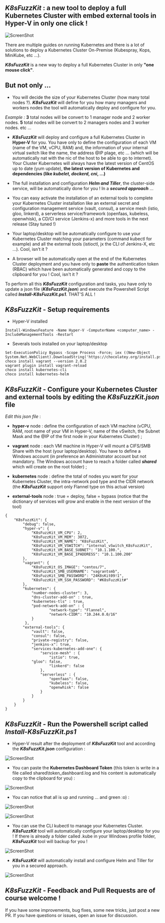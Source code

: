 
## _K8sFuzzKit_ : a new tool to deploy a full Kubernetes Cluster with embed external tools in Hyper-V in only one click !

![ScreenShot](https://github.com/fboukezzoula/K8sFuzzKit/blob/master/resources/K8sFuzzKitLogo.png)


There are multiple guides on running Kubernetes and there is a lot of solutions to deploy a Kubernetes Cluster On-Premise (Kubespray, Kops, MiniKube, etc ...).

**_K8sFuzzKit_** is a new way to deploy a full Kubernetes Cluster in only **"one mouse click"**.  

## But not only ...
 
+ You will decide the size of your Kubernetes Cluster (how many total nodes ?). **_K8sFuzzKit_** will define for you how many managers and workers nodes the tool will automatically deploy and configure for you.

_Example :_ 
**3** total nodes will be convert to 1 manager node and 2 worker nodes. 
**5** total nodes will be convert to 2 managers nodes and 3 worker nodes. etc ... 

+ **_K8sFuzzKit_** will deploy and configure a full Kubernetes Cluster in **Hyper-V** for you. You have only to define the configuration of each VM (name of the VM, vCPU, RAM) and, the information of your internal virtual switch like the name, the address @IP plage, etc ...  (which will be automatically nat with the nic of the host to be able to go to internet). Your Cluster Kubernetes will always have the latest version of CentOS up to date (yum update), **the latest version of Kubernetes and dependencies (like _kubelet, dockerd, cni_, ...)**
 
+ The full installation and configuration **_Helm and Tiller_**, the cluster-side service, will be automatically done for you ! In a **_secured approach_** ...

+ You can easy activate the installation of an external tools to complete your Kubernetes Cluster installation like an external secret and configuration management service (vault, consul), 
a service mesh (istio, gloo, linkerd), a serverless service/framework (openfaas, kubeless, openwhisk), a CD/CI service (Jenkins-x) and more tools in the next release (Stay tuned !) 
 
+ Your laptop/desktop will be automatically configure to use your Kubernetes Cluster matching your parameters (command kubectl for example) and all the external tools (istioctl, jx the CLI of Jenkins-X, etc ...). Cool, isn't it ?

+ A browser will be automatically open at the end of the Kubernetes Cluster deployment and you have only to **paste** the authentication token (RBAC) which have been automatically generated and copy to the clipboard for you ! Cool, isn't it ?


To perform all this **_K8sFuzzKit_** configuration and tasks, you have only to update a json file (**_K8sFuzzKit.json_**) and execute the Powershell Script called **_Install-K8sFuzzKit.ps1_**. THAT'S ALL !


## _K8sFuzzKit_ - Setup requirements

+ Hyper-V installed 

``` 
Install-WindowsFeature -Name Hyper-V -ComputerName <computer_name> -IncludeManagementTools -Restart  
``` 

+ Severals tools installed on your laptop/desktop

```
Set-ExecutionPolicy Bypass -Scope Process -Force; iex ((New-Object System.Net.WebClient).DownloadString('https://chocolatey.org/install.ps1'))
choco install vagrant --version 2.0.2
vagrant plugin install vagrant-reload
choco install kubernetes-cli
choco install kubernetes-helm
```

## _K8sFuzzKit_ - Configure your Kubernetes Cluster and external tools by editing the **_K8sFuzzKit.json_** file

_Edit this json file_ :
+ **hyper-v** node : define the configuration of each VM machine (vCPU, RAM, root name of your VM in Hyper-V, name of the vSwitch, the Subnet Mask and the @IP of the first node in your Kubernetes Cluster) ;

+ **vagrant** node : each VM machine in Hyper-V will mount a CIFS/SMB Share with the host (your laptop/desktop). You have to define a Windows account (in preference an Administrator account but not mandatory. The Windows account have to reach a folder called **_shared_** which will create on the root folder) ;

+ **kubernetes** node : define the total of nodes you want for your Kubernetes Cluster, the intra-network pod type and the CIDR network (the **_K8sFuzzKit_** support only Flannel type on this actual version)

+ **external-tools** node : true = deploy, false = bypass (notice that the dictionary of services will grow and enable in the next version of the tool)

``` 
{
    "K8sFuzzKit": {
        "debug": false,
        "hyper-v": {
            "K8sFuzzKit_VM_CPU": 2,
            "K8sFuzzKit_VM_MEM": 3072,
            "K8sFuzzKit_VM_NAME": "K8sFuzzKit",
            "K8sFuzzKit_VM_VSWITCH": "internal_vSwitch_K8sFuzzKit",
            "K8sFuzzKit_VM_BASE_SUBNET": "10.1.100.",
            "K8sFuzzKit_VM_BASE_IPADDRESS": "10.1.100.200"
        },
        "vagrant": {
            "K8sFuzzKit_OS_IMAGE": "centos/7",
            "K8sFuzzKit_SMB_USERNAME": "vagrantsmb",
            "K8sFuzzKit_SMB_PASSWORD": "24K8sKit09!1",
            "K8sFuzzKit_VM_SSH_PASSWORD": "#K8sFuzzKit#"
        },
        "kubernetes": { 
            "number-nodes-cluster": 3,
            "dns-cluster-add-on" : true,
            "kubernetes-tls" : true,
            "pod-network-add-on" : {
                    "network-type": "Flannel",
                    "network-CIDR": "10.244.0.0/16"
            }
         },
        "external-tools": {
            "vault": false,
            "consul": false,
            "private-registry": false,
            "jenkins-x": true,
            "services-kubernetes-add-one": {
                "service-mesh" : {
                    "istio": true,
		    "gloo": false,
                    "linkerd": false                    
                },
                "serverless" : {
                    "openfaas": false,
                    "kubeless": false,
                    "openwhisk": false
                } 
            }
        }
    }   
}

``` 

## _K8sFuzzKit_ - Run the Powershell script called _Install-K8sFuzzKit.ps1_

+ Hyper-V result after the deployment of **_K8sFuzzKit_** tool and according the **_K8sFuzzKit.json_** configuration :

![ScreenShot](https://github.com/fboukezzoula/K8sFuzzKit/blob/master/resources/hyperv.png)

+ You can paste the **Kubernetes Dashboard Token** (this token is write in a file called shared\token_dashboard.log and his content is automatically copy to the clipboard for you) :

![ScreenShot](https://github.com/fboukezzoula/K8sFuzzKit/blob/master/resources/kubernetes_dashboard-token.png)

+ You can notice that all is up and running ... and green :o)  :

![ScreenShot](https://github.com/fboukezzoula/K8sFuzzKit/blob/master/resources/kubernetes_dashboard.png)

![ScreenShot](https://github.com/fboukezzoula/K8sFuzzKit/blob/master/resources/kubernetes_dashboard_pods.png)

+ You can use the CLI kubectl to manage your Kubernetes Cluster. **_K8sFuzzKit_** tool will automatically configure your laptop/desktop for you ! If there is already a folder called .kube in your Windows profile folder, **_K8sFuzzKit_** tool will backup for you !

![ScreenShot](https://github.com/fboukezzoula/K8sFuzzKit/blob/master/resources/commande.png)

+ **_K8sFuzzKit_** will automatically install and configure Helm and Tiller for you in a secured approach.

![ScreenShot](https://github.com/fboukezzoula/K8sFuzzKit/blob/master/resources/helm_command.png)


## _K8sFuzzKit_ - Feedback and Pull Requests are of course welcome !
If you have some improvements, bug fixes, some new tricks, just post a new PR. 
If you have questions or issues, open an issue for discussion.
